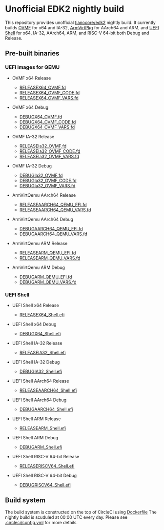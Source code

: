 # Unofficial EDK2 nightly build

This repository provides unofficial
[tianocore/edk2](https://github.com/tianocore/edk2)
nightly build.
It currently builds
[OVMF](https://github.com/tianocore/tianocore.github.io/wiki/OVMF)
for x64 and IA-32,
[ArmVirtPkg](https://github.com/tianocore/tianocore.github.io/wiki/ArmVirtPkg)
for AArch64 and ARM,
and
[UEFI Shell](https://github.com/tianocore/tianocore.github.io/wiki/Shell)
for x64, IA-32, AArch64, ARM, and RISC-V 64-bit both Debug and Release.

## Pre-built binaries

### UEFI images for QEMU

* OVMF x64 Release
  * [RELEASEX64\_OVMF.fd](https://github.com/retrage/edk2-nightly/raw/master/bin/RELEASEX64_OVMF.fd)
  * [RELEASEX64\_OVMF\_CODE.fd](https://github.com/retrage/edk2-nightly/raw/master/bin/RELEASEX64_OVMF_CODE.fd)
  * [RELEASEX64\_OVMF\_VARS.fd](https://github.com/retrage/edk2-nightly/raw/master/bin/RELEASEX64_OVMF_VARS.fd)

* OVMF x64 Debug
  * [DEBUGX64\_OVMF.fd](https://github.com/retrage/edk2-nightly/raw/master/bin/DEBUGX64_OVMF.fd)
  * [DEBUGX64\_OVMF\_CODE.fd](https://github.com/retrage/edk2-nightly/raw/master/bin/DEBUGX64_OVMF_CODE.fd)
  * [DEBUGX64\_OVMF\_VARS.fd](https://github.com/retrage/edk2-nightly/raw/master/bin/DEBUGX64_OVMF_VARS.fd)

* OVMF IA-32 Release
  * [RELEASEIa32\_OVMF.fd](https://github.com/retrage/edk2-nightly/raw/master/bin/RELEASEIa32_OVMF.fd)
  * [RELEASEIa32\_OVMF\_CODE.fd](https://github.com/retrage/edk2-nightly/raw/master/bin/RELEASEIa32_OVMF_CODE.fd)
  * [RELEASEIa32\_OVMF\_VARS.fd](https://github.com/retrage/edk2-nightly/raw/master/bin/RELEASEIa32_OVMF_VARS.fd)

* OVMF IA-32 Debug
  * [DEBUGIa32\_OVMF.fd](https://github.com/retrage/edk2-nightly/raw/master/bin/DEBUGIa32_OVMF.fd)
  * [DEBUGIa32\_OVMF\_CODE.fd](https://github.com/retrage/edk2-nightly/raw/master/bin/DEBUGIa32_OVMF_CODE.fd)
  * [DEBUGIa32\_OVMF\_VARS.fd](https://github.com/retrage/edk2-nightly/raw/master/bin/DEBUGIa32_OVMF_VARS.fd)

* ArmVirtQemu AArch64 Release
  * [RELEASEAARCH64\_QEMU\_EFI.fd](https://github.com/retrage/edk2-nightly/raw/master/bin/RELEASEAARCH64_QEMU_EFI.fd)
  * [RELEASEAARCH64\_QEMU\_VARS.fd](https://github.com/retrage/edk2-nightly/raw/master/bin/RELEASEAARCH64_QEMU_VARS.fd)

* ArmVirtQemu AArch64 Debug
  * [DEBUGAARCH64\_QEMU\_EFI.fd](https://github.com/retrage/edk2-nightly/raw/master/bin/DEBUGAARCH64_QEMU_EFI.fd)
  * [DEBUGAARCH64\_QEMU\_VARS.fd](https://github.com/retrage/edk2-nightly/raw/master/bin/DEBUGAARCH64_QEMU_VARS.fd)

* ArmVirtQemu ARM Release
  * [RELEASEARM\_QEMU\_EFI.fd](https://github.com/retrage/edk2-nightly/raw/master/bin/RELEASEARM_QEMU_EFI.fd)
  * [RELEASEARM\_QEMU\_VARS.fd](https://github.com/retrage/edk2-nightly/raw/master/bin/RELEASEARM_QEMU_VARS.fd)

* ArmVirtQemu ARM Debug
  * [DEBUGARM\_QEMU\_EFI.fd](https://github.com/retrage/edk2-nightly/raw/master/bin/DEBUGARM_QEMU_EFI.fd)
  * [DEBUGARM\_QEMU\_VARS.fd](https://github.com/retrage/edk2-nightly/raw/master/bin/DEBUGARM_QEMU_VARS.fd)

### UEFI Shell

* UEFI Shell x64 Release
  * [RELEASEX64\_Shell.efi](https://github.com/retrage/edk2-nightly/raw/master/bin/RELEASEX64_Shell.efi)

* UEFI Shell x64 Debug
  * [DEBUGX64\_Shell.efi](https://github.com/retrage/edk2-nightly/raw/master/bin/DEBUGX64_Shell.efi)

* UEFI Shell IA-32 Release
  * [RELEASEIA32\_Shell.efi](https://github.com/retrage/edk2-nightly/raw/master/bin/RELEASEIA32_Shell.efi)

* UEFI Shell IA-32 Debug
  * [DEBUGIA32\_Shell.efi](https://github.com/retrage/edk2-nightly/raw/master/bin/DEBUGIA32_Shell.efi)

* UEFI Shell AArch64 Release
  * [RELEASEAARCH64\_Shell.efi](https://github.com/retrage/edk2-nightly/raw/master/bin/RELEASEAARCH64_Shell.efi)

* UEFI Shell AArch64 Debug
  * [DEBUGAARCH64\_Shell.efi](https://github.com/retrage/edk2-nightly/raw/master/bin/DEBUGAARCH64_Shell.efi)

* UEFI Shell ARM Release
  * [RELEASEARM\_Shell.efi](https://github.com/retrage/edk2-nightly/raw/master/bin/RELEASEARM_Shell.efi)

* UEFI Shell ARM Debug
  * [DEBUGARM\_Shell.efi](https://github.com/retrage/edk2-nightly/raw/master/bin/DEBUGARM_Shell.efi)

* UEFI Shell RISC-V 64-bit Release
  * [RELEASERISCV64\_Shell.efi](https://github.com/retrage/edk2-nightly/raw/master/bin/RELEASERISCV64_Shell.efi)

* UEFI Shell RISC-V 64-bit Debug
  * [DEBUGRISCV64\_Shell.efi](https://github.com/retrage/edk2-nightly/raw/master/bin/DEBUGRISCV64_Shell.efi)

## Build system

The build system is constructed on the top of CircleCI using
[Dockerfile](Dockerfile)
The nightly build is scuduled at 00:00 UTC every day.
Please see
[.circleci/config.yml](.circleci/config.yml)
for more details.
